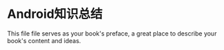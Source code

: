 # Android知识总结

This file file serves as your book's preface, a great place to describe your book's content and ideas.
